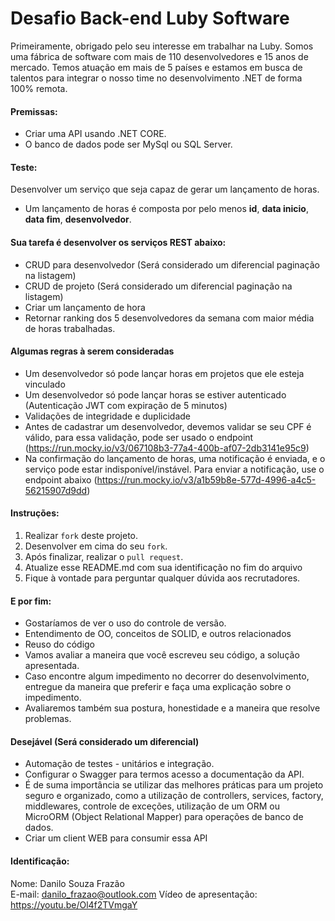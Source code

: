 # Desafio Back-end Luby Software
Primeiramente, obrigado pelo seu interesse em trabalhar na Luby. Somos uma fábrica de software com mais de 110 desenvolvedores e 15 anos de mercado. Temos atuação em mais de 5 países e estamos em busca de talentos para integrar o nosso time no desenvolvimento .NET de forma 100% remota.

#### Premissas:
- Criar uma API usando .NET CORE.
- O banco de dados pode ser  MySql ou SQL Server.

#### Teste:
Desenvolver um serviço que seja capaz de gerar um lançamento de horas.
- Um lançamento de horas é composta por pelo menos **id**, **data inicio**, **data fim**, **desenvolvedor**.

#### Sua tarefa é desenvolver os serviços REST abaixo:
- CRUD para desenvolvedor (Será considerado um diferencial paginação na listagem)
- CRUD de projeto (Será considerado um diferencial paginação na listagem)
- Criar um lançamento de hora
- Retornar ranking dos 5 desenvolvedores da semana com maior média de horas trabalhadas.

#### Algumas regras à serem consideradas
- Um desenvolvedor só pode lançar horas em projetos que ele esteja vinculado
- Um desenvolvedor só pode lançar horas se estiver autenticado (Autenticação JWT com expiração de 5 minutos)
- Validações de integridade e duplicidade
- Antes de cadastrar um desenvolvedor, devemos validar se seu CPF é válido, para essa validação, pode ser usado o endpoint (https://run.mocky.io/v3/067108b3-77a4-400b-af07-2db3141e95c9)
- Na confirmação do lançamento de horas, uma notificação é enviada, e o serviço pode estar indisponível/instável. Para enviar a notificação, use o endpoint abaixo (https://run.mocky.io/v3/a1b59b8e-577d-4996-a4c5-56215907d9dd)

#### Instruções:
1. Realizar `fork` deste projeto.
2. Desenvolver em cima do seu `fork`.
3. Após finalizar, realizar o `pull request`.
4. Atualize esse README.md com sua identificação no fim do arquivo
5. Fique à vontade para perguntar qualquer dúvida aos recrutadores.

#### E por fim:
- Gostaríamos de ver o uso do controle de versão.
- Entendimento de OO, conceitos de SOLID, e outros relacionados
- Reuso do código
- Vamos avaliar a maneira que você escreveu seu código, a solução apresentada.
- Caso encontre algum impedimento no decorrer do desenvolvimento, entregue da maneira que preferir e faça uma explicação sobre o impedimento.
- Avaliaremos também sua postura, honestidade e a maneira que resolve problemas.

#### Desejável (Será considerado um diferencial)
- Automação de testes - unitários e integração. 
- Configurar o Swagger para termos acesso a documentação da API.
- É de suma importância se utilizar das melhores práticas para um projeto seguro e organizado, como a utilização de controllers, services, factory, middlewares, controle de exceções, utilização de um ORM ou MicroORM (Object Relational Mapper) para operações de banco de dados.
- Criar um client WEB para consumir essa API 

#### Identificação:
Nome: Danilo Souza Frazão<br/>
E-mail: danilo_frazao@outlook.com
Vídeo de apresentação: https://youtu.be/Ol4f2TVmgaY
